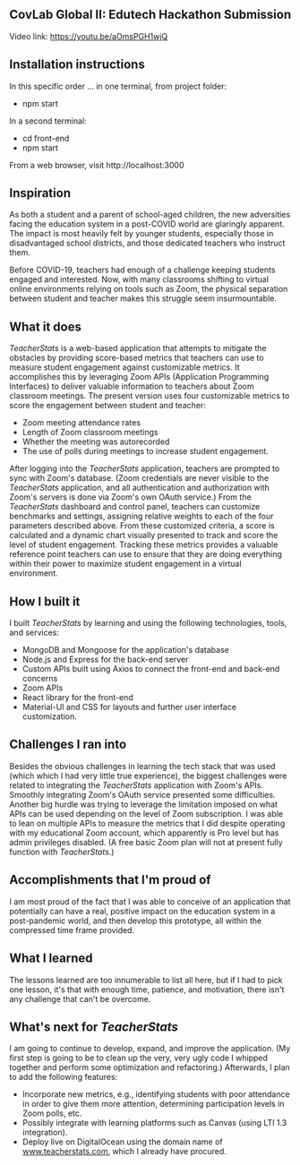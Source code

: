## CovLab Global II: Edutech Hackathon Submission

Video link:  https://youtu.be/aOmsPGH1wjQ

<a href="https://i.ibb.co/1ZRwVXL/dashboard.png" title="TeacherStats" alt="screenshot"></a>

## Installation instructions
In this specific order ... in one terminal, from project folder:
- npm start

In a second terminal:
- cd front-end
- npm start

From a web browser, visit http://localhost:3000

## Inspiration
As both a student and a parent of school-aged children, the new adversities facing the education system in a post-COVID world are glaringly apparent.  The impact is most heavily felt by younger students, especially those in disadvantaged school districts, and those dedicated teachers who instruct them.

Before COVID-19, teachers had enough of a challenge keeping students engaged and interested.  Now, with many classrooms shifting to virtual online environments relying on tools such as Zoom, the physical separation between student and teacher makes this struggle seem insurmountable.

## What it does
_TeacherStats_ is a web-based application that attempts to mitigate the obstacles by providing score-based metrics that teachers can use to measure student engagement against customizable metrics.  It accomplishes this by leveraging Zoom APIs (Application Programming Interfaces) to deliver valuable information to teachers about Zoom classroom meetings.  The present version uses four customizable metrics to score the engagement between student and teacher:
- Zoom meeting attendance rates
- Length of Zoom classroom meetings
- Whether the meeting was autorecorded
- The use of polls during meetings to increase student engagement.

After logging into the _TeacherStats_ application, teachers are prompted to sync with Zoom's database.  (Zoom credentials are never visible to the _TeacherStats_ application, and all authentication and authorization with Zoom's servers is done via Zoom's own OAuth service.) From the _TeacherStats_ dashboard and control panel, teachers can customize benchmarks and settings, assigning relative weights to each of the four parameters described above.  From these customized criteria, a score is calculated and a dynamic chart visually presented to track and score the level of student engagement.  Tracking these metrics provides a valuable reference point teachers can use to ensure that they are doing everything within their power to maximize student engagement in a virtual environment.

## How I built it
I built _TeacherStats_ by learning and using the following technologies, tools, and services:
- MongoDB and Mongoose for the application's database
- Node.js and Express for the back-end server
- Custom APIs built using Axios to connect the front-end and back-end concerns
- Zoom APIs
- React library for the front-end
- Material-UI and CSS for layouts and further user interface customization.

## Challenges I ran into
Besides the obvious challenges in learning the tech stack that was used (which which I had very little true experience), the biggest challenges were related to integrating the _TeacherStats_ application with Zoom's APIs.  Smoothly integrating Zoom's OAuth service presented some difficulties.  Another big hurdle was trying to leverage the limitation imposed on what APIs can be used depending on the level of Zoom subscription.  I was able to lean on multiple APIs to measure the metrics that I did despite operating with my educational Zoom account, which apparently is Pro level but has admin privileges disabled.  (A free basic Zoom plan will not at present fully function with _TeacherStats_.)

## Accomplishments that I'm proud of
I am most proud of the fact that I was able to conceive of an application that potentially can have a real, positive impact on the education system in a post-pandemic world, and then develop this prototype, all within the compressed time frame provided.

## What I learned
The lessons learned are too innumerable to list all here, but if I had to pick one lesson, it's that with enough time, patience, and motivation, there isn't any challenge that can't be overcome.

## What's next for _TeacherStats_
I am going to continue to develop, expand, and improve the application.  (My first step is going to be to clean up the very, very ugly code I whipped together and perform some optimization and refactoring.)  Afterwards, I plan to add the following features:
- Incorporate new metrics, e.g., identifying students with poor attendance in order to give them more attention, determining participation levels in Zoom polls, etc.
- Possibly integrate with learning platforms such as Canvas (using LTI 1.3 integration).
- Deploy live on DigitalOcean using the domain name of www.teacherstats.com, which I already have procured.
